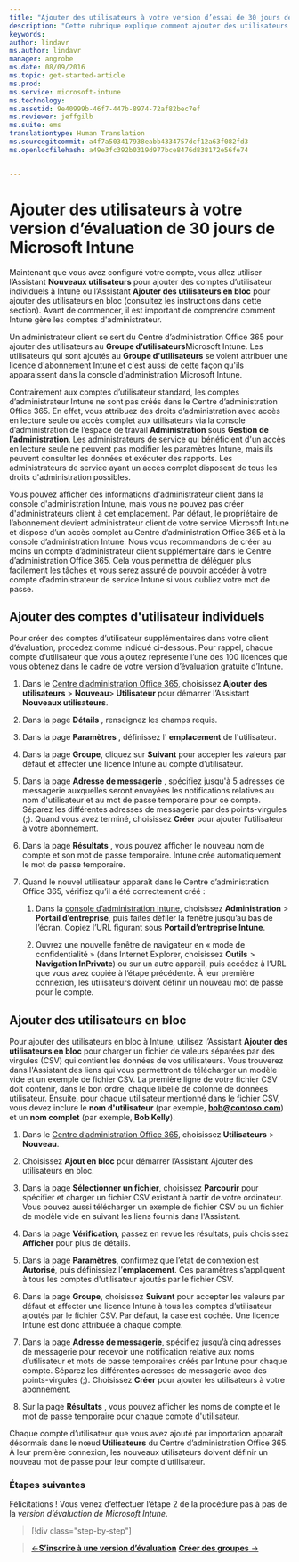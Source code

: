 ```yaml
---
title: "Ajouter des utilisateurs à votre version d’essai de 30 jours de Intune | Microsoft Intune"
description: "Cette rubrique explique comment ajouter des utilisateurs individuellement ou en bloc, lorsque vous vous inscrivez pour un essai gratuite de 30 jours d’Intune"
keywords: 
author: lindavr
ms.author: lindavr
manager: angrobe
ms.date: 08/09/2016
ms.topic: get-started-article
ms.prod: 
ms.service: microsoft-intune
ms.technology: 
ms.assetid: 9e40999b-46f7-447b-8974-72af82bec7ef
ms.reviewer: jeffgilb
ms.suite: ems
translationtype: Human Translation
ms.sourcegitcommit: a4f7a503417938eabb4334757dcf12a63f082fd3
ms.openlocfilehash: a49e3fc392b0319d977bce8476d838172e56fe74


---
```


# Ajouter des utilisateurs à votre version d’évaluation de 30 jours de Microsoft Intune
Maintenant que vous avez configuré votre compte, vous allez utiliser l’Assistant **Nouveaux utilisateurs** pour ajouter des comptes d’utilisateur individuels à Intune ou l’Assistant **Ajouter des utilisateurs en bloc** pour ajouter des utilisateurs en bloc (consultez les instructions dans cette section).  Avant de commencer, il est important de comprendre comment Intune gère les comptes d'administrateur.

Un administrateur client se sert du Centre d’administration Office 365 pour ajouter des utilisateurs au **Groupe d’utilisateurs**Microsoft Intune. Les utilisateurs qui sont ajoutés au  **Groupe d'utilisateurs** se voient attribuer une licence d'abonnement Intune et c'est aussi de cette façon qu'ils apparaissent dans la console d'administration Microsoft Intune.

Contrairement aux comptes d’utilisateur standard, les comptes d’administrateur Intune ne sont pas créés dans le Centre d’administration Office 365. En effet, vous attribuez des droits d’administration avec accès en lecture seule ou accès complet aux utilisateurs via la console d’administration de l’espace de travail **Administration** sous **Gestion de l’administration**. Les administrateurs de service qui bénéficient d'un accès en lecture seule ne peuvent pas modifier les paramètres Intune, mais ils peuvent consulter les données et exécuter des rapports. Les administrateurs de service ayant un accès complet disposent de tous les droits d'administration possibles.

Vous pouvez afficher des informations d'administrateur client dans la console d'administration Intune, mais vous ne pouvez pas créer d'administrateurs client à cet emplacement. Par défaut, le propriétaire de l’abonnement devient administrateur client de votre service Microsoft Intune et dispose d’un accès complet au Centre d’administration Office 365 et à la console d’administration Intune. Nous vous recommandons de créer au moins un compte d’administrateur client supplémentaire dans le Centre d’administration Office 365. Cela vous permettra de déléguer plus facilement les tâches et vous serez assuré de pouvoir accéder à votre compte d’administrateur de service Intune si vous oubliez votre mot de passe.

## Ajouter des comptes d'utilisateur individuels
Pour créer des comptes d’utilisateur supplémentaires dans votre client d’évaluation, procédez comme indiqué ci-dessous. Pour rappel, chaque compte d’utilisateur que vous ajoutez représente l’une des 100 licences que vous obtenez dans le cadre de votre version d’évaluation gratuite d’Intune.

1.  Dans le [Centre d’administration Office 365](http://go.microsoft.com/fwlink/?LinkID=787455), choisissez **Ajouter des utilisateurs** &gt; **Nouveau**&gt; **Utilisateur** pour démarrer l’Assistant **Nouveaux utilisateurs**.

2.  Dans la page **Détails** , renseignez les champs requis.

3.  Dans la page **Paramètres** , définissez l' **emplacement** de l'utilisateur.

4.  Dans la page **Groupe**, cliquez sur **Suivant** pour accepter les valeurs par défaut et affecter une licence Intune au compte d’utilisateur.

5.  Dans la page **Adresse de messagerie** , spécifiez jusqu'à 5 adresses de messagerie auxquelles seront envoyées les notifications relatives au nom d'utilisateur et au mot de passe temporaire pour ce compte. Séparez les différentes adresses de messagerie par des points-virgules (;). Quand vous avez terminé, choisissez **Créer** pour ajouter l’utilisateur à votre abonnement.

6.  Dans la page **Résultats** , vous pouvez afficher le nouveau nom de compte et son mot de passe temporaire. Intune crée automatiquement le mot de passe temporaire.

7.  Quand le nouvel utilisateur apparaît dans le Centre d’administration Office 365, vérifiez qu’il a été correctement créé :

    1.  Dans la [console d’administration Intune](https://manage.microsoft.com/), choisissez **Administration** &gt; **Portail d’entreprise**, puis faites défiler la fenêtre jusqu’au bas de l’écran. Copiez l’URL figurant sous **Portail d’entreprise Intune**.

    2.  Ouvrez une nouvelle fenêtre de navigateur en « mode de confidentialité » (dans Internet Explorer, choisissez **Outils** &gt; **Navigation InPrivate**) ou sur un autre appareil, puis accédez à l’URL que vous avez copiée à l’étape précédente. À leur première connexion, les utilisateurs doivent définir un nouveau mot de passe pour le compte.

## Ajouter des utilisateurs en bloc
Pour ajouter des utilisateurs en bloc à Intune, utilisez l’Assistant **Ajouter des utilisateurs en bloc** pour charger un fichier de valeurs séparées par des virgules (CSV) qui contient les données de vos utilisateurs. Vous trouverez dans l'Assistant des liens qui vous permettront de télécharger un modèle vide et un exemple de fichier CSV. La première ligne de votre fichier CSV doit contenir, dans le bon ordre, chaque libellé de colonne de données utilisateur. Ensuite, pour chaque utilisateur mentionné dans le fichier CSV, vous devez inclure le **nom d'utilisateur** (par exemple, **bob@contoso.com**) et un **nom complet** (par exemple, **Bob Kelly**).

1.  Dans le [Centre d’administration Office 365](http://go.microsoft.com/fwlink/?LinkID=787455), choisissez **Utilisateurs** &gt; **Nouveau**.

2.  Choisissez **Ajout en bloc** pour démarrer l’Assistant Ajouter des utilisateurs en bloc.

3.  Dans la page **Sélectionner un fichier**, choisissez **Parcourir** pour spécifier et charger un fichier CSV existant à partir de votre ordinateur. Vous pouvez aussi télécharger un exemple de fichier CSV ou un fichier de modèle vide en suivant les liens fournis dans l'Assistant.

4.  Dans la page **Vérification**, passez en revue les résultats, puis choisissez **Afficher** pour plus de détails.

5.  Dans la page **Paramètres**, confirmez que l’état de connexion est **Autorisé**, puis définissiez l’**emplacement**. Ces paramètres s'appliquent à tous les comptes d'utilisateur ajoutés par le fichier CSV.

6.  Dans la page **Groupe**, choisissez **Suivant** pour accepter les valeurs par défaut et affecter une licence Intune à tous les comptes d’utilisateur ajoutés par le fichier CSV. Par défaut, la case est cochée. Une licence Intune est donc attribuée à chaque compte.

7.  Dans la page **Adresse de messagerie**, spécifiez jusqu’à cinq adresses de messagerie pour recevoir une notification relative aux noms d’utilisateur et mots de passe temporaires créés par Intune pour chaque compte. Séparez les différentes adresses de messagerie avec des points-virgules (;). Choisissez **Créer** pour ajouter les utilisateurs à votre abonnement.

8.  Sur la page **Résultats** , vous pouvez afficher les noms de compte et le mot de passe temporaire pour chaque compte d'utilisateur.

Chaque compte d’utilisateur que vous avez ajouté par importation apparaît désormais dans le nœud **Utilisateurs** du Centre d’administration Office 365. À leur première connexion, les nouveaux utilisateurs doivent définir un nouveau mot de passe pour leur compte d'utilisateur.

### Étapes suivantes
Félicitations ! Vous venez d’effectuer l’étape 2 de la procédure pas à pas de la *version d’évaluation de Microsoft Intune*.

>[!div class="step-by-step"]

>[&larr;**S’inscrire à une version d’évaluation**](.\get-started-with-a-30-day-trial-of-microsoft-intune-step-1.md)     [**Créer des groupes** &rarr;](.\get-started-with-a-30-day-trial-of-microsoft-intune-step-3.md)  



<!--HONumber=Oct16_HO4-->


